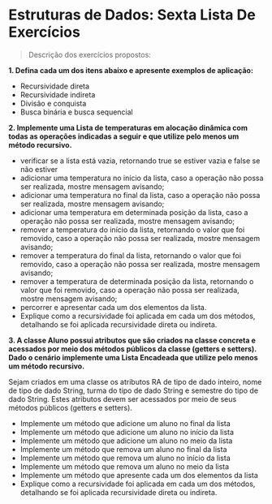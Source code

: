 # Estruturas de Dados: Sexta Lista De Exercícios 
> Descrição dos exercícios propostos:

**1. Defina cada um dos itens abaixo e apresente exemplos de aplicação:**

- Recursividade direta
- Recursividade indireta
- Divisão e conquista
- Busca binária e busca sequencial

**2. Implemente uma Lista de temperaturas em alocação dinâmica com todas as operações indicadas a seguir e que utilize pelo menos um método recursivo.**

- verificar se a lista está vazia, retornando true se estiver vazia e false se não estiver
- adicionar uma temperatura no início da lista, caso a operação não possa ser realizada, mostre mensagem avisando;
- adicionar uma temperatura no final da lista, caso a operação não possa ser realizada, mostre mensagem avisando;
- adicionar uma temperatura em determinada posição da lista, caso a operação não possa ser realizada, mostre mensagem avisando;
- remover a temperatura do início da lista, retornando o valor que foi removido, caso a operação não possa ser realizada, mostre mensagem avisando;
- remover a temperatura do final da lista, retornando o valor que foi removido, caso a operação não possa ser realizada, mostre mensagem avisando;
- remover a temperatura de determinada posição da lista, retornando o valor que foi removido, caso a operação não possa ser realizada, mostre mensagem avisando;
- percorrer e apresentar cada um dos elementos da lista.
- Explique como a recursividade foi aplicada em cada um dos métodos, detalhando se foi aplicada recursividade direta ou indireta.

**3. A classe Aluno possui atributos que são criados na classe concreta e acessados por meio dos métodos públicos da classe (getters e setters). Dado o cenário implemente uma Lista Encadeada que utilize pelo menos um método recursivo.**

Sejam criados em uma classe os atributos RA de tipo de dado inteiro, nome de tipo de dado String, turma do tipo de dado String e semestre do tipo de dado String. Estes atributos devem ser acessados por meio de seus métodos públicos (getters e setters).

- Implemente um método que adicione um aluno no final da lista
- Implemente um método que adicione um aluno no início da lista
- Implemente um método que adicione um aluno no meio da lista
- Implemente um método que remova um aluno no final da lista
- Implemente um método que remova um aluno no início da lista
- Implemente um método que remova um aluno no meio da lista
- Implemente um método que apresente cada um dos elementos da lista
- Explique como a recursividade foi aplicada em cada um dos métodos,
detalhando se foi aplicada recursividade direta ou indireta.